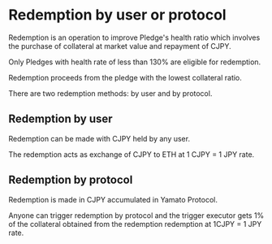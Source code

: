 # Redemption by user or protocol

Redemption is an operation to improve Pledge's health ratio which involves the purchase of collateral at market value and repayment of CJPY.

Only Pledges with health rate of less than 130% are eligible for redemption.

Redemption proceeds from the pledge with the lowest collateral ratio.

There are two redemption methods: by user and by protocol.

## Redemption by user

Redemption can be made with CJPY held by any user.&#x20;

The redemption acts as exchange of CJPY to ETH at 1 CJPY = 1 JPY rate.

## Redemption by protocol

Redemption is made in CJPY accumulated in Yamato Protocol.

Anyone can trigger redemption by protocol and the trigger executor gets 1% of the collateral obtained from the redemption redemption at 1CJPY = 1 JPY rate.
